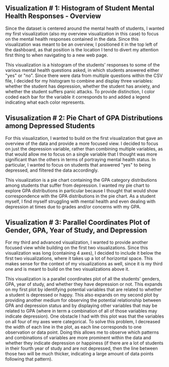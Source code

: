 ## Visualization # 1: Histogram of Student Mental Health Responses - Overview

Since the dataset is centered around the mental health of students, I wanted my first visualization (also my overview visualization in this case) to focus on the mental health responses contained in the data. Since this visualization was meant to be an overview, I positioned it in the top left of the dashboard, as that position is the location I tend to divert my attention first thing to when navigating to a new web page. 

This visualization is a histogram of the students' responses to some of the various mental health questions asked, in which students answered either "yes" or "no". Since there were data from multiple questions within the CSV file, I decided for my histogram to combine and display three variables: whether the student has depression, whether the student has anxiety, and whether the student suffers panic attacks. To provide distinction, I color coded each bar for the variable it corresponds to and added a legend indicating what each color represents. 

## Visusalization # 2: Pie Chart of GPA Distributions among Depressed Students

For this visualization, I wanted to build on the first visualization that gave an overview of the data and provide a more focused view. I decided to focus on just the depression variable, rather than combining multiple variables, as that would allow me to focus on a single variable that I thought was more significant than the others in terms of portraying mental health status. In particular, I wanted to focus on students that answered "yes" to being depressed, and filtered the data accordingly. 

This visualization is a pie chart containing the GPA category distributions among students that suffer from depression. I wanted my pie chart to explore GPA distributions in particular because I thought that would show correspondence with the GPA distributions in the pie chart. As a student myself, I find myself struggling with mental health and even dealing with depression at times due to grades and/or concerns with my GPA. 

## Visualization # 3: Parallel Coordinates Plot of Gender, GPA, Year of Study, and Depression

For my third and advanced visualization, I wanted to provide another focused view while building on the first two visualizations. Since this visualization was long (containing 4 axes), I decided to include it below the first two visualizations, where it takes up a lot of horizontal space. This makes sense for the context of my visualizations as well, since it is my third one and is meant to build on the two visualizations above it.

This visualization is a parallel coordinates plot of all the students' genders, GPA, year of study, and whether they have depression or not. This expands on my first plot by identifying potential variables that are related to whether a student is depressed or happy. This also expands on my second plot by providing another medium for observing the potential relationship between GPA and depression status and by displaying other variables that may be related to GPA (where in term a combination of all of those variables may indicate depression). One obstacle I had with this plot was that the variables on all four of my axes were categorical. To solve this problem, I decreased the width of each line in the plot, as each line corresponds to one observation or data point. Doing this allows me to observe which patterns and combinations of variables are more prominent within the data and whether they indicate depression or happiness (if there are a lot of students in their fourth year of study and are not depressed, then the line between those two will be much thicker, indicating a large amount of data points following that pattern). 

